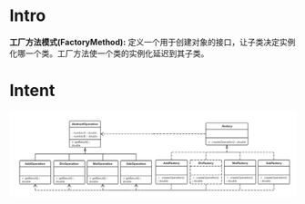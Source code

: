 # Intro
**工厂方法模式(FactoryMethod):** 定义一个用于创建对象的接口，让子类决定实例化哪一个类。工厂方法使一个类的实例化延迟到其子类。 

# Intent
![alt text](./etc/FactoryMethod.png "FactoryMethod")
